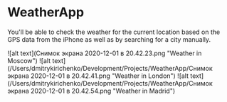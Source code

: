 # WeatherApp
You'll be able to check the weather for the current location based on the GPS data from the iPhone as well as by searching for a city manually.

![alt text](Снимок экрана 2020-12-01 в 20.42.23.png "Weather in Moscow")
![alt text](/Users/dmitrykirichenko/Development/Projects/WeatherApp/Снимок экрана 2020-12-01 в 20.42.41.png "Weather in London")
![alt text](/Users/dmitrykirichenko/Development/Projects/WeatherApp/Снимок экрана 2020-12-01 в 20.42.54.png "Weather in Madrid")
